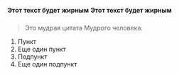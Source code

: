 **Этот текст будет жирным**
__Этот текст будет жирным__

### <h3>

> Это мудрая цитата
> Мудрого человека.

1. Пункт
1. Еще один пункт
  1. Подпункт
  1. Еще один подпункт